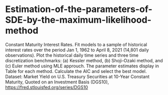 # Estimation-of-the-parameters-of-SDE-by-the-maximum-likelihood-method
Constant Maturity Interest Rates. Fit models to a sample of historical interest rates over the period Jan 1, 1962 to April 8, 2021 (14,801 daily observations). Plot the historical daily time series and three time discretization benchmarks:
  (a) Kessler method,
  (b) Shoji-Ozaki method, and
  (c) Euler method
using MLE approuch. The parameter estimates display in Table for each method. Calculate the AIC and select the best model.
Dataset: Market Yield on U.S. Treasury Securities at 10-Year Constant Maturity, Quoted on an Investment Basis (DGS10), https://fred.stlouisfed.org/series/DGS10
